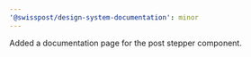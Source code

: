 ```yaml
---
'@swisspost/design-system-documentation': minor
---
```


Added a documentation page for the post stepper component.
